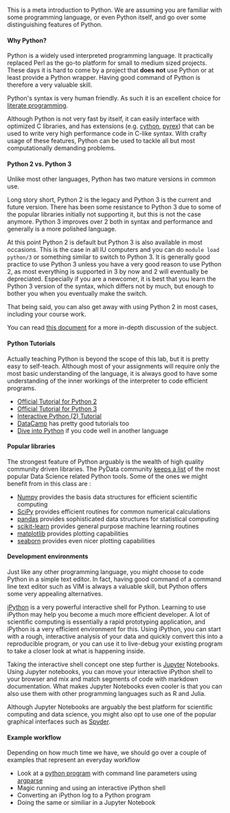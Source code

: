 
This is a meta introduction to Python.
We are assuming you are familiar with some programming language, or even Python itself, and go over some distinguishing features of Python.

#### Why Python?

Python is a widely used interpreted programming language.
It practically replaced Perl as the go-to platform for small to medium sized projects.
These days it is hard to come by a project that **does not** use Python or at least provide a Python wrapper.
Having good command of Python is therefore a very valuable skill.  

Python's syntax is very human friendly.
As such it is an excellent choice for [literate programming](https://en.wikipedia.org/wiki/Literate_programming).

Although Python is not very fast by itself, it can easily interface with optimized C libraries, and has extensions (e.g. [cython](http://cython.org/), [pyrex](https://wiki.python.org/moin/Pyrex)) that can be used to write very high performance code in C-like syntax.
With crafty usage of these features, Python can be used to tackle all but most computationally demanding problems.  

#### Python 2 vs. Python 3

Unlike most other languages, Python has two mature versions in common use.

Long story short, Python 2 is the legacy and Python 3 is the current and future version.
There has been some resistance to Python 3 due to some of the popular libraries initially not supporting it, but this is not the case anymore.
Python 3 improves over 2 both in syntax and performance and generally is a more polished language.

At this point Python 2 is default but Python 3 is also available in most occasions.
This is the case in all IU computers and you can do ```module load python/3``` or something similar to switch to Python 3.
It is generally good practice to use Python 3 unless you have a very good reason to use Python 2, as most everything is supported in 3 by now and 2 will eventually be depreciated. Especially if you are a newcomer, it is best that you learn the Python 3 version of the syntax, which differs not by much, but enough to bother you when you eventually make the switch.

That being said, you can also get away with using Python 2 in most cases, including your course work.

You can read [this document](https://wiki.python.org/moin/Python2orPython3) for a more in-depth discussion of the subject.


#### Python Tutorials

Actually teaching Python is beyond the scope of this lab, but it is pretty easy to self-teach.
Although most of your assignments will require only the most basic understanding of the language, it is always good to have some understanding of the inner workings of the interpreter to code efficient programs.  

  * [Official Tutorial for Python 2 ](https://docs.python.org/2/tutorial/)
  * [Official Tutorial for Python 3](https://docs.python.org/3.6/tutorial/)
  * [Interactive Python (2) Tutorial](http://www.learnpython.org/)
  * [DataCamp](https://www.datacamp.com/) has pretty good tutorials too
  * [Dive into Python](http://www.diveintopython.net/) if you code well in another language


#### Popular libraries

The strongest feature of Python arguably is the wealth of high quality community driven libraries.
The PyData community [keeps a list](http://pydata.org/downloads.html) of the most popular Data Science related Python tools.
Some of the ones we might benefit from in this class are :

  * [Numpy](http://www.numpy.org/) provides the basis data structures for efficient scientific computing
  * [SciPy](http://www.scipy.org/) provides efficient routines for common numerical calculations
  * [pandas](http://pandas.pydata.org/) provides sophisticated data structures for statistical computing
  * [scikit-learn](http://scikit-learn.org/stable/) provides general purpose machine learning routines
  * [matplotlib](http://matplotlib.org/) provides plotting capabilities
  * [seaborn](http://seaborn.pydata.org/) provides even nicer plotting capabilities

#### Development environments

Just like any other programming language, you might choose to code Python in a simple text editor.
In fact, having good command of a command line text editor such as VIM is always a valuable skill, but Python offers some very appealing alternatives.

[iPython](https://ipython.org/) is a very powerful interactive shell for Python.
Learning to use iPython may help you become a much more efficient developer.
A lot of scientific computing is essentially a rapid prototyping application, and iPython is a very efficient environment for this.
Using iPython, you can start with a rough, interactive analysis of your data and quickly convert this into a reproducible program, or you can use it to live-debug your existing program to take a closer look at what is happening inside.

Taking the interactive shell concept one step further is [Jupyter](https://jupyter.org) Notebooks.
Using Jupyter notebooks, you can move your interactive iPython shell to your browser and mix and match segments of code with markdown documentation.
What makes Jupyter Notebooks even cooler is that you can also use them with other programming languages such as R and Julia.

Although Jupyter Notebooks are arguably the best platform for scientific computing and data science, you might also opt to use one of the popular graphical interfaces such as [Spyder](https://www.enthought.com/products/canopy/).

#### Example workflow

Depending on how much time we have, we should go over a couple of examples that represent an everyday workflow

  * Look at a [python program](argparse.py) with command line parameters using [argparse](https://docs.python.org/2/howto/argparse.html#id1)
  * Magic running and using an interactive iPython shell
  * Converting an iPython log to a Python program
  * Doing the same or similiar in a Jupyter Notebook
